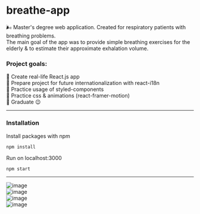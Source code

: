 <h1>breathe-app</h1>

🌬️ Master's degree web application. Created for respiratory patients with breathing problems. 
<br>
The main goal of the app was to provide simple breathing exercises for the elderly & to estimate their approximate exhalation volume.
<br>

<h3>Project goals: </h3>
🎯 Create real-life React.js app <br>
🎯 Prepare project for future internationalization with react-i18n <br>
🎯 Practice usage of styled-components <br>
🎯 Practice css & animations (react-framer-motion) <br>
🎯 Graduate 😉

-----
<h3>Installation</h3>
Install packages with npm 

```
npm install
```

Run on localhost:3000
```
npm start
```

-----

![image](https://user-images.githubusercontent.com/51097988/117581172-d3b3fc00-b0fb-11eb-9eed-c57234b57cff.png)
<br>
![image](https://user-images.githubusercontent.com/51097988/117581209-fd6d2300-b0fb-11eb-8853-ad7d93031bef.png)
<br>
![image](https://user-images.githubusercontent.com/51097988/117581191-ed554380-b0fb-11eb-99cd-5535500c411e.png)
<br>
![image](https://user-images.githubusercontent.com/51097988/117581161-bd0da500-b0fb-11eb-958a-02520a97fe54.png)
